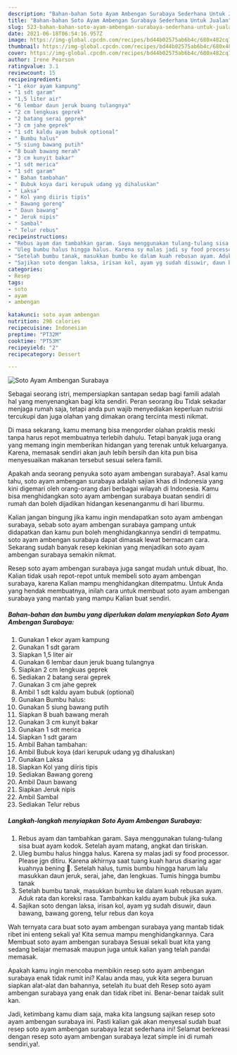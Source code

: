 ```yaml
---
description: "Bahan-bahan Soto Ayam Ambengan Surabaya Sederhana Untuk Jualan"
title: "Bahan-bahan Soto Ayam Ambengan Surabaya Sederhana Untuk Jualan"
slug: 523-bahan-bahan-soto-ayam-ambengan-surabaya-sederhana-untuk-jualan
date: 2021-06-18T06:54:16.957Z
image: https://img-global.cpcdn.com/recipes/bd44b02575ab6b4c/680x482cq70/soto-ayam-ambengan-surabaya-foto-resep-utama.jpg
thumbnail: https://img-global.cpcdn.com/recipes/bd44b02575ab6b4c/680x482cq70/soto-ayam-ambengan-surabaya-foto-resep-utama.jpg
cover: https://img-global.cpcdn.com/recipes/bd44b02575ab6b4c/680x482cq70/soto-ayam-ambengan-surabaya-foto-resep-utama.jpg
author: Irene Pearson
ratingvalue: 3.1
reviewcount: 15
recipeingredient:
- "1 ekor ayam kampung"
- "1 sdt garam"
- "1,5 liter air"
- "6 lembar daun jeruk buang tulangnya"
- "2 cm lengkuas geprek"
- "2 batang serai geprek"
- "3 cm jahe geprek"
- "1 sdt kaldu ayam bubuk optional"
- " Bumbu halus"
- "5 siung bawang putih"
- "8 buah bawang merah"
- "3 cm kunyit bakar"
- "1 sdt merica"
- "1 sdt garam"
- " Bahan tambahan"
- " Bubuk koya dari kerupuk udang yg dihaluskan"
- " Laksa"
- " Kol yang diiris tipis"
- " Bawang goreng"
- " Daun bawang"
- " Jeruk nipis"
- " Sambal"
- " Telur rebus"
recipeinstructions:
- "Rebus ayam dan tambahkan garam. Saya menggunakan tulang-tulang sisa buat ayam kodok. Setelah ayam matang, angkat dan tiriskan."
- "Uleg bumbu halus hingga halus. Karena sy malas jadi sy food processor. Please jgn ditiru. Karena akhirnya saat tuang kuah harus disaring agar kuahnya bening 🤣. Setelah halus, tumis bumbu hingga harum lalu masukkan daun jeruk, serai, jahe, dan lengkuas. Tumis hingga bumbu tanak"
- "Setelah bumbu tanak, masukkan bumbu ke dalam kuah rebusan ayam. Aduk rata dan koreksi rasa. Tambahkan kaldu ayam bubuk jika suka."
- "Sajikan soto dengan laksa, irisan kol, ayam yg sudah disuwir, daun bawang, bawang goreng, telur rebus dan koya"
categories:
- Resep
tags:
- soto
- ayam
- ambengan

katakunci: soto ayam ambengan 
nutrition: 298 calories
recipecuisine: Indonesian
preptime: "PT32M"
cooktime: "PT53M"
recipeyield: "2"
recipecategory: Dessert

---
```



![Soto Ayam Ambengan Surabaya](https://img-global.cpcdn.com/recipes/bd44b02575ab6b4c/680x482cq70/soto-ayam-ambengan-surabaya-foto-resep-utama.jpg)

Sebagai seorang istri, mempersiapkan santapan sedap bagi famili adalah hal yang menyenangkan bagi kita sendiri. Peran seorang ibu Tidak sekadar menjaga rumah saja, tetapi anda pun wajib menyediakan keperluan nutrisi tercukupi dan juga olahan yang dimakan orang tercinta mesti nikmat.

Di masa  sekarang, kamu memang bisa mengorder olahan praktis meski tanpa harus repot membuatnya terlebih dahulu. Tetapi banyak juga orang yang memang ingin memberikan hidangan yang terenak untuk keluarganya. Karena, memasak sendiri akan jauh lebih bersih dan kita pun bisa menyesuaikan makanan tersebut sesuai selera famili. 



Apakah anda seorang penyuka soto ayam ambengan surabaya?. Asal kamu tahu, soto ayam ambengan surabaya adalah sajian khas di Indonesia yang kini digemari oleh orang-orang dari berbagai wilayah di Indonesia. Kamu bisa menghidangkan soto ayam ambengan surabaya buatan sendiri di rumah dan boleh dijadikan hidangan kesenanganmu di hari liburmu.

Kalian jangan bingung jika kamu ingin mendapatkan soto ayam ambengan surabaya, sebab soto ayam ambengan surabaya gampang untuk didapatkan dan kamu pun boleh menghidangkannya sendiri di tempatmu. soto ayam ambengan surabaya dapat dimasak lewat bermacam cara. Sekarang sudah banyak resep kekinian yang menjadikan soto ayam ambengan surabaya semakin nikmat.

Resep soto ayam ambengan surabaya juga sangat mudah untuk dibuat, lho. Kalian tidak usah repot-repot untuk membeli soto ayam ambengan surabaya, karena Kalian mampu menghidangkan ditempatmu. Untuk Anda yang hendak membuatnya, inilah cara untuk membuat soto ayam ambengan surabaya yang mantab yang mampu Kalian buat sendiri.

<!--inarticleads1-->

##### Bahan-bahan dan bumbu yang diperlukan dalam menyiapkan Soto Ayam Ambengan Surabaya:

1. Gunakan 1 ekor ayam kampung
1. Gunakan 1 sdt garam
1. Siapkan 1,5 liter air
1. Gunakan 6 lembar daun jeruk buang tulangnya
1. Siapkan 2 cm lengkuas geprek
1. Sediakan 2 batang serai geprek
1. Gunakan 3 cm jahe geprek
1. Ambil 1 sdt kaldu ayam bubuk (optional)
1. Gunakan  Bumbu halus:
1. Gunakan 5 siung bawang putih
1. Siapkan 8 buah bawang merah
1. Gunakan 3 cm kunyit bakar
1. Gunakan 1 sdt merica
1. Siapkan 1 sdt garam
1. Ambil  Bahan tambahan:
1. Ambil  Bubuk koya (dari kerupuk udang yg dihaluskan)
1. Gunakan  Laksa
1. Siapkan  Kol yang diiris tipis
1. Sediakan  Bawang goreng
1. Ambil  Daun bawang
1. Siapkan  Jeruk nipis
1. Ambil  Sambal
1. Sediakan  Telur rebus




<!--inarticleads2-->

##### Langkah-langkah menyiapkan Soto Ayam Ambengan Surabaya:

1. Rebus ayam dan tambahkan garam. Saya menggunakan tulang-tulang sisa buat ayam kodok. Setelah ayam matang, angkat dan tiriskan.
1. Uleg bumbu halus hingga halus. Karena sy malas jadi sy food processor. Please jgn ditiru. Karena akhirnya saat tuang kuah harus disaring agar kuahnya bening 🤣. Setelah halus, tumis bumbu hingga harum lalu masukkan daun jeruk, serai, jahe, dan lengkuas. Tumis hingga bumbu tanak
1. Setelah bumbu tanak, masukkan bumbu ke dalam kuah rebusan ayam. Aduk rata dan koreksi rasa. Tambahkan kaldu ayam bubuk jika suka.
1. Sajikan soto dengan laksa, irisan kol, ayam yg sudah disuwir, daun bawang, bawang goreng, telur rebus dan koya




Wah ternyata cara buat soto ayam ambengan surabaya yang mantab tidak ribet ini enteng sekali ya! Kita semua mampu menghidangkannya. Cara Membuat soto ayam ambengan surabaya Sesuai sekali buat kita yang sedang belajar memasak maupun juga untuk kalian yang telah pandai memasak.

Apakah kamu ingin mencoba membikin resep soto ayam ambengan surabaya enak tidak rumit ini? Kalau anda mau, yuk kita segera buruan siapkan alat-alat dan bahannya, setelah itu buat deh Resep soto ayam ambengan surabaya yang enak dan tidak ribet ini. Benar-benar taidak sulit kan. 

Jadi, ketimbang kamu diam saja, maka kita langsung sajikan resep soto ayam ambengan surabaya ini. Pasti kalian gak akan menyesal sudah buat resep soto ayam ambengan surabaya lezat sederhana ini! Selamat berkreasi dengan resep soto ayam ambengan surabaya lezat simple ini di rumah sendiri,ya!.


